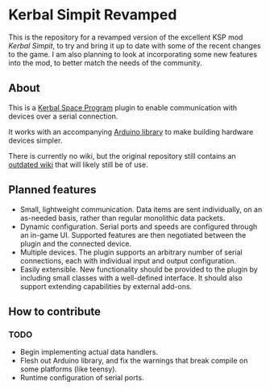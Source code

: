 # Kerbal Simpit Revamped

This is the repository for a revamped version of the excellent KSP mod _Kerbal Simpit_, to try and bring it up to date with some of the recent changes to the game. I am also planning to look at incorporating some new features into the mod, to better match the needs of the community.

## About

This is a [Kerbal Space Program](https://kerbalspaceprogram.com/) plugin to enable communication with devices over a serial connection.

It works with an accompanying [Arduino library](https://github.com/LRTNZ/KerbalSimpitRevamped-Arduino) to make building hardware devices simpler.

There is currently  no wiki, but the original repository  still contains an [outdated wiki](https://bitbucket.org/pjhardy/kerbalsimpit/wiki/Home) that will likely still be of use.

## Planned features

* Small, lightweight communication. Data items are sent individually, on
an as-needed basis, rather than regular monolithic data packets.
* Dynamic configuration. Serial ports and speeds are configured through an
in-game UI. Supported features are then negotiated between the plugin and
the connected device.
* Multiple devices. The plugin supports an arbitrary number of serial
connections, each with individual input and output configuration.
* Easily extensible. New functionality should be provided to the plugin by
including small classes with a well-defined interface. It should also
support extending capabilities by external add-ons.

## How to contribute
### TODO

* Begin implementing actual data handlers.
* Flesh out Arduino library, and fix the warnings that break compile on
  some platforms (like teensy).
* Runtime configuration of serial ports.
